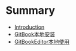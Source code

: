 # Summary

* [Introduction](README.md)
* [GitBook本地安装](GitBook本地安装.md)
* [GitBookEditor本地使用](GitBookEditor本地使用.md)

